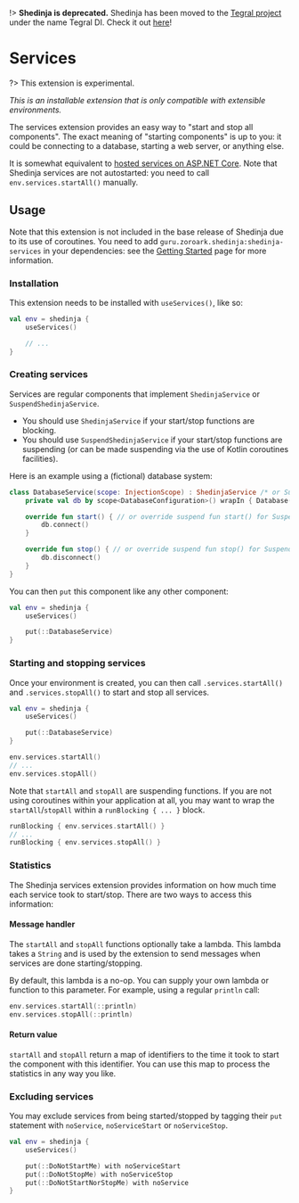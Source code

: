 !> **Shedinja is deprecated.** Shedinja has been moved to the [Tegral project](https://tegral.zoroark.guru) under the name Tegral DI. Check it out [here](https://tegral.zoroark.guru/docs/core/di)!

# Services

?> This extension is experimental.

*This is an installable extension that is only compatible with extensible environments.*

The services extension provides an easy way to "start and stop all components". The exact meaning of "starting components" is up to you: it could be connecting to a database, starting a web server, or anything else.

It is somewhat equivalent to [hosted services on ASP.NET Core](https://docs.microsoft.com/en-us/aspnet/core/fundamentals/host/hosted-services). Note that Shedinja services are not autostarted: you need to call `env.services.startAll()` manually.

## Usage

Note that this extension is not included in the base release of Shedinja due to its use of coroutines. You need to add `guru.zoroark.shedinja:shedinja-services` in your dependencies: see the [Getting Started](/usage/GettingStarted.md) page for more information.

### Installation

This extension needs to be installed with `useServices()`, like so:

```kotlin
val env = shedinja {
    useServices()

    // ...
}
```

### Creating services

Services are regular components that implement `ShedinjaService` or `SuspendShedinjaService`.

* You should use `ShedinjaService` if your start/stop functions are blocking.
* You should use `SuspendShedinjaService` if your start/stop functions are suspending (or can be made suspending via the use of Kotlin coroutines facilities).

Here is an example using a (fictional) database system:

```kotlin
class DatabaseService(scope: InjectionScope) : ShedinjaService /* or SuspendShedinjaService */ {
    private val db by scope<DatabaseConfiguration>() wrapIn { Database(it) }

    override fun start() { // or override suspend fun start() for SuspendShedinjaService
        db.connect()
    }

    override fun stop() { // or override suspend fun stop() for SuspendShedinjaService
        db.disconnect()
    }
}
```

You can then `put` this component like any other component:

```kotlin
val env = shedinja {
    useServices()

    put(::DatabaseService)
}
```

### Starting and stopping services

Once your environment is created, you can then call `.services.startAll()` and `.services.stopAll()` to start and stop all services.


```kotlin
val env = shedinja {
    useServices()

    put(::DatabaseService)
}

env.services.startAll()
// ...
env.services.stopAll()
```

Note that `startAll` and `stopAll` are suspending functions. If you are not using coroutines within your application at all, you may want to wrap the `startAll`/`stopAll` within a `runBlocking { ... }` block.

```kotlin
runBlocking { env.services.startAll() }
// ...
runBlocking { env.services.stopAll() }
```

### Statistics

The Shedinja services extension provides information on how much time each service took to start/stop. There are two ways to access this information:

#### Message handler

The `startAll` and `stopAll` functions optionally take a lambda. This lambda takes a `String` and is used by the extension to send messages when services are done starting/stopping.

By default, this lambda is a no-op. You can supply your own lambda or function to this parameter. For example, using a regular `println` call:

```kotlin
env.services.startAll(::println)
env.services.stopAll(::println)
```

#### Return value

`startAll` and `stopAll` return a map of identifiers to the time it took to start the component with this identifier. You can use this map to process the statistics in any way you like.

### Excluding services

You may exclude services from being started/stopped by tagging their `put` statement with `noService`, `noServiceStart` or `noServiceStop`.

```kotlin
val env = shedinja {
    useServices()

    put(::DoNotStartMe) with noServiceStart
    put(::DoNotStopMe) with noServiceStop
    put(::DoNotStartNorStopMe) with noService
}
```
